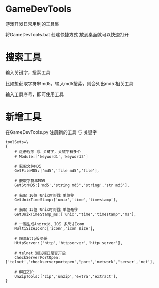# GameDevTools
游戏开发日常用到的工具集

将GameDevTools.bat 创建快捷方式 放到桌面就可以快速打开

# 搜索工具

输入关键字，搜索工具

比如想获取字符串md5，输入md5搜索，则会列出md5 相关工具

输入工具序号，即可使用工具

# 新增工具
在GameDevTools.py 注册新的工具 与 关键字

```
toolSets=\
{
    # 注册程序 与 关键字，关键字有多个
    # Module:['keyword1','keyword2']

    # 获取文件MD5
    GetFileMD5:['md5','file md5','file'],

    # 获取字符串MD5
    GetStrMD5:['md5','string md5','string','str md5'],

    # 获取 10位 Unix时间戳 单位秒
    GetUnixTimeStamp:['unix','time','timestamp'],

    # 获取 13位 Unix时间戳 单位毫秒
    GetUnixTimeStamp_ms:['unix','time','timestamp','ms'],

    # 一键生成Android、IOS 多尺寸Icon
    MultiSizeIcon:['icon','icon size'],

    # 简单http服务器
    HttpServer:['http','httpserver','http server'],

    # telnet 测试端口是否开启
    CheckServerPortOpen:['telnet','checkserverportopen','port','network','server','net'],

    # 解压ZIP
    UnZipTools:['zip','unzip','extra','extract'],
}
```
